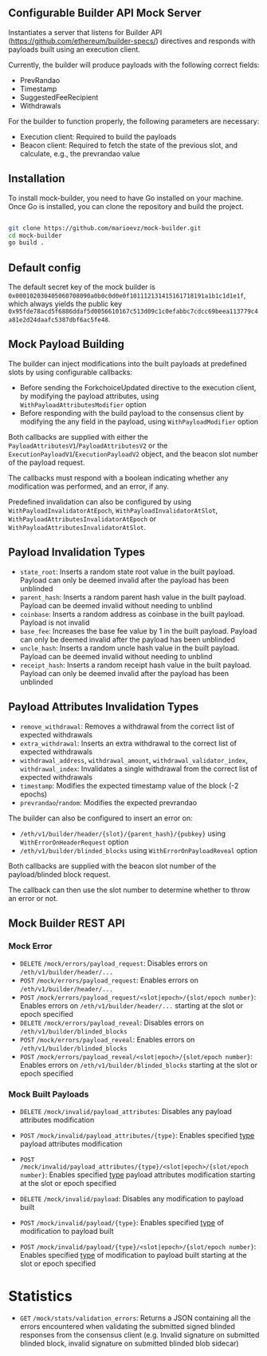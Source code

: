 ## Configurable Builder API Mock Server

Instantiates a server that listens for Builder API (https://github.com/ethereum/builder-specs/) directives and responds with payloads built using an execution client.

Currently, the builder will produce payloads with the following correct fields:
- PrevRandao
- Timestamp
- SuggestedFeeRecipient
- Withdrawals

For the builder to function properly, the following parameters are necessary:
- Execution client: Required to build the payloads
- Beacon client: Required to fetch the state of the previous slot, and calculate, e.g., the prevrandao value

## Installation

To install mock-builder, you need to have Go installed on your machine. Once Go is installed, you can clone the repository and build the project.

```bash

git clone https://github.com/marioevz/mock-builder.git
cd mock-builder
go build .
```

## Default config

The default secret key of the mock builder is `0x000102030405060708090a0b0c0d0e0f101112131415161718191a1b1c1d1e1f`, which always yields the public key `0x95fde78acd5f6886ddaf5d0056610167c513d09c1c0efabbc7cdcc69beea113779c4a81e2d24daafc5387dbf6ac5fe48`.

## Mock Payload Building
The builder can inject modifications into the built payloads at predefined slots by using configurable callbacks:
- Before sending the ForkchoiceUpdated directive to the execution client, by modifying the payload attributes, using `WithPayloadAttributesModifier` option
- Before responding with the build payload to the consensus client by modifying the any field in the payload, using `WithPayloadModifier` option

Both callbacks are supplied with either the `PayloadAttributesV1`/`PayloadAttributesV2` or the `ExecutionPayloadV1`/`ExecutionPayloadV2` object, and the beacon slot number of the payload request.

The callbacks must respond with a boolean indicating whether any modification was performed, and an error, if any.

Predefined invalidation can also be configured by using `WithPayloadInvalidatorAtEpoch`, `WithPayloadInvalidatorAtSlot`, `WithPayloadAttributesInvalidatorAtEpoch` or `WithPayloadAttributesInvalidatorAtSlot`.

## Payload Invalidation Types
- `state_root`: Inserts a random state root value in the built payload. Payload can only be deemed invalid after the payload has been unblinded
- `parent_hash`: Inserts a random parent hash value in the built payload. Payload can be deemed invalid without needing to unblind
- `coinbase`: Inserts a random address as coinbase in the built payload. Payload is not invalid
- `base_fee`: Increases the base fee value by 1 in the built payload. Payload can only be deemed invalid after the payload has been unblinded
- `uncle_hash`: Inserts a random uncle hash value in the built payload. Payload can be deemed invalid without needing to unblind
- `receipt_hash`: Inserts a random receipt hash value in the built payload. Payload can only be deemed invalid after the payload has been unblinded

## Payload Attributes Invalidation Types
- `remove_withdrawal`: Removes a withdrawal from the correct list of expected withdrawals
- `extra_withdrawal`: Inserts an extra withdrawal to the correct list of expected withdrawals
- `withdrawal_address`, `withdrawal_amount`, `withdrawal_validator_index`, `withdrawal_index`: Invalidates a single withdrawal from the correct list of expected withdrawals
- `timestamp`: Modifies the expected timestamp value of the block (-2 epochs)
- `prevrandao`/`random`: Modifies the expected prevrandao

The builder can also be configured to insert an error on:
- `/eth/v1/builder/header/{slot}/{parent_hash}/{pubkey}` using `WithErrorOnHeaderRequest` option
- `/eth/v1/builder/blinded_blocks` using `WithErrorOnPayloadReveal` option

Both callbacks are supplied with the beacon slot number of the payload/blinded block request.

The callback can then use the slot number to determine whether to throw an error or not.

## Mock Builder REST API
### Mock Error
- `DELETE` `/mock/errors/payload_request`: Disables errors on `/eth/v1/builder/header/...`
- `POST` `/mock/errors/payload_request`: Enables errors on `/eth/v1/builder/header/...`
- `POST` `/mock/errors/payload_request/<slot|epoch>/{slot/epoch number}`: Enables errors on `/eth/v1/builder/header/...` starting at the slot or epoch specified
- `DELETE` `/mock/errors/payload_reveal`: Disables errors on `/eth/v1/builder/blinded_blocks`
- `POST` `/mock/errors/payload_reveal`: Enables errors on `/eth/v1/builder/blinded_blocks`
- `POST` `/mock/errors/payload_reveal/<slot|epoch>/{slot/epoch number}`: Enables errors on `/eth/v1/builder/blinded_blocks` starting at the slot or epoch specified

### Mock Built Payloads
- `DELETE` `/mock/invalid/payload_attributes`: Disables any payload attributes modification
- `POST` `/mock/invalid/payload_attributes/{type}`: Enables specified [type](#payload-attributes-invalidation-types) payload attributes modification
- `POST` `/mock/invalid/payload_attributes/{type}/<slot|epoch>/{slot/epoch number}`: Enables specified [type](#payload-attributes-invalidation-types) payload attributes modification starting at the slot or epoch specified

- `DELETE` `/mock/invalid/payload`: Disables any modification to payload built
- `POST` `/mock/invalid/payload/{type}`: Enables specified [type](#payload-invalidation-types) of modification to payload built
- `POST` `/mock/invalid/payload/{type}/<slot|epoch>/{slot/epoch number}`: Enables specified [type](#payload-invalidation-types) of modification to payload built starting at the slot or epoch specified

# Statistics
- `GET` `/mock/stats/validation_errors`: Returns a JSON containing all the errors encountered when validating the submitted signed blinded responses from the consensus client (e.g. Invalid signature on submitted blinded block, invalid signature on submitted blinded blob sidecar)